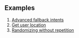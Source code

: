 ## Examples

1. [Advanced fallback intents](advanced-fallback-intent)
1. [Get user location](get-user-location)
1. [Randomizing without repetition](randomizing-without-repetition)

